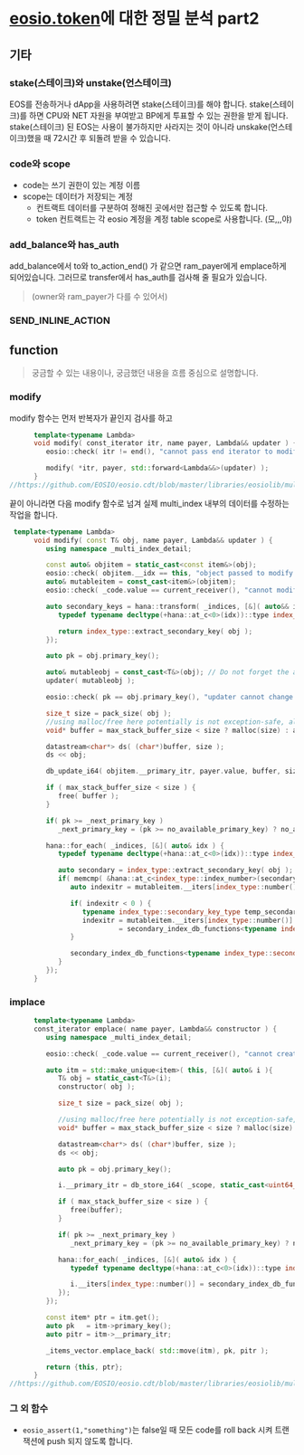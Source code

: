 # [eosio.token](https://github.com/EOSIO/eosio.contracts/tree/master/eosio.token)에 대한 정밀 분석 part2

## 기타
### stake(스테이크)와 unstake(언스테이크)
EOS를 전송하거나 dApp을 사용하려면 stake(스테이크)를 해야 합니다. stake(스테이크)를 하면 CPU와 NET 자원을 부여받고 BP에게 투표할 수 있는 권한을 받게 됩니다.
stake(스테이크) 된 EOS는 사용이 불가하지만 사라지는 것이 아니라 unskake(언스테이크)했을 때 72시간 후 되돌려 받을 수 있습니다.

### code와 scope
* code는 쓰기 권한이 있는 계정 이름
* scope는 데이터가 저장되는 계정
	* 컨트랙트 데이터를 구분하여 정해진 곳에서만 접근할 수 있도록 합니다.
	* token 컨트랙트는 각 eosio 계정을 계정 table scope로 사용합니다. (모,,,야)

### add_balance와 has_auth
add_balance에서 to와 to_action_end() 가 같으면 ram_payer에게 emplace하게 되어있습니다. 그러므로 transfer에서 has_auth를 검사해 줄 필요가 있습니다.
> (owner와 ram_payer가  다를 수 있어서)
### SEND_INLINE_ACTION

## function
> 궁금할 수 있는 내용이나, 궁금했던 내용을 흐름 중심으로 설명합니다.
### modify
modify 함수는 먼저 반복자가 끝인지 검사를 하고
```c++
      template<typename Lambda>
      void modify( const_iterator itr, name payer, Lambda&& updater ) {
         eosio::check( itr != end(), "cannot pass end iterator to modify" );

         modify( *itr, payer, std::forward<Lambda&&>(updater) );
      }
//https://github.com/EOSIO/eosio.cdt/blob/master/libraries/eosiolib/multi_index.hpp
```
끝이 아니라면 다음 modify 함수로 넘겨 실제 multi_index 내부의 데이터를 수정하는 작업을 합니다.
```c++
 template<typename Lambda>
      void modify( const T& obj, name payer, Lambda&& updater ) {
         using namespace _multi_index_detail;

         const auto& objitem = static_cast<const item&>(obj);
         eosio::check( objitem.__idx == this, "object passed to modify is not in multi_index" );
         auto& mutableitem = const_cast<item&>(objitem);
         eosio::check( _code.value == current_receiver(), "cannot modify objects in table of another contract" ); // Quick fix for mutating db using multi_index that shouldn't allow mutation. Real fix can come in RC2.

         auto secondary_keys = hana::transform( _indices, [&]( auto&& idx ) {
            typedef typename decltype(+hana::at_c<0>(idx))::type index_type;

            return index_type::extract_secondary_key( obj );
         });

         auto pk = obj.primary_key();

         auto& mutableobj = const_cast<T&>(obj); // Do not forget the auto& otherwise it would make a copy and thus not update at all.
         updater( mutableobj );

         eosio::check( pk == obj.primary_key(), "updater cannot change primary key when modifying an object" );

         size_t size = pack_size( obj );
         //using malloc/free here potentially is not exception-safe, although WASM doesn't support exceptions
         void* buffer = max_stack_buffer_size < size ? malloc(size) : alloca(size);

         datastream<char*> ds( (char*)buffer, size );
         ds << obj;

         db_update_i64( objitem.__primary_itr, payer.value, buffer, size );

         if ( max_stack_buffer_size < size ) {
            free( buffer );
         }

         if( pk >= _next_primary_key )
            _next_primary_key = (pk >= no_available_primary_key) ? no_available_primary_key : (pk + 1);

         hana::for_each( _indices, [&]( auto& idx ) {
            typedef typename decltype(+hana::at_c<0>(idx))::type index_type;

            auto secondary = index_type::extract_secondary_key( obj );
            if( memcmp( &hana::at_c<index_type::index_number>(secondary_keys), &secondary, sizeof(secondary) ) != 0 ) {
               auto indexitr = mutableitem.__iters[index_type::number()];

               if( indexitr < 0 ) {
                  typename index_type::secondary_key_type temp_secondary_key;
                  indexitr = mutableitem.__iters[index_type::number()]
                           = secondary_index_db_functions<typename index_type::secondary_key_type>::db_idx_find_primary( _code.value, _scope, index_type::name(), pk,  temp_secondary_key );
               }

               secondary_index_db_functions<typename index_type::secondary_key_type>::db_idx_update( indexitr, payer.value, secondary );
            }
         });
      }
```
### implace
```c++
      template<typename Lambda>
      const_iterator emplace( name payer, Lambda&& constructor ) {
         using namespace _multi_index_detail;

         eosio::check( _code.value == current_receiver(), "cannot create objects in table of another contract" ); // Quick fix for mutating db using multi_index that shouldn't allow mutation. Real fix can come in RC2.

         auto itm = std::make_unique<item>( this, [&]( auto& i ){
            T& obj = static_cast<T&>(i);
            constructor( obj );

            size_t size = pack_size( obj );

            //using malloc/free here potentially is not exception-safe, although WASM doesn't support exceptions
            void* buffer = max_stack_buffer_size < size ? malloc(size) : alloca(size);

            datastream<char*> ds( (char*)buffer, size );
            ds << obj;

            auto pk = obj.primary_key();

            i.__primary_itr = db_store_i64( _scope, static_cast<uint64_t>(TableName), payer.value, pk, buffer, size );

            if ( max_stack_buffer_size < size ) {
               free(buffer);
            }

            if( pk >= _next_primary_key )
               _next_primary_key = (pk >= no_available_primary_key) ? no_available_primary_key : (pk + 1);

            hana::for_each( _indices, [&]( auto& idx ) {
               typedef typename decltype(+hana::at_c<0>(idx))::type index_type;

               i.__iters[index_type::number()] = secondary_index_db_functions<typename index_type::secondary_key_type>::db_idx_store( _scope, index_type::name(), payer.value, obj.primary_key(), index_type::extract_secondary_key(obj) );
            });
         });

         const item* ptr = itm.get();
         auto pk   = itm->primary_key();
         auto pitr = itm->__primary_itr;

         _items_vector.emplace_back( std::move(itm), pk, pitr );

         return {this, ptr};
      }
//https://github.com/EOSIO/eosio.cdt/blob/master/libraries/eosiolib/multi_index.hpp
```

### 그 외 함수
* `eosio_assert(1,"something")`는 false일 때 모든 code를 roll back 시켜 트랜잭션에 push 되지 않도록 합니다.

